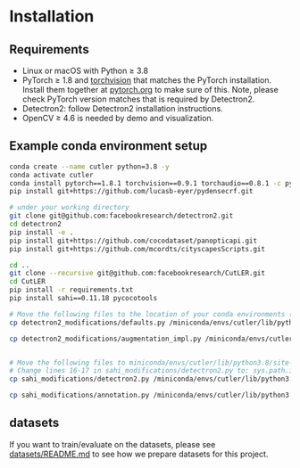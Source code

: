 
# Installation

## Requirements
- Linux or macOS with Python ≥ 3.8
- PyTorch ≥ 1.8 and [torchvision](https://github.com/pytorch/vision/) that matches the PyTorch installation.
  Install them together at [pytorch.org](https://pytorch.org) to make sure of this. 
  Note, please check PyTorch version matches that is required by Detectron2.
- Detectron2: follow Detectron2 installation instructions.
- OpenCV ≥ 4.6 is needed by demo and visualization.

## Example conda environment setup

```bash
conda create --name cutler python=3.8 -y
conda activate cutler
conda install pytorch==1.8.1 torchvision==0.9.1 torchaudio==0.8.1 -c pytorch
pip install git+https://github.com/lucasb-eyer/pydensecrf.git

# under your working directory
git clone git@github.com:facebookresearch/detectron2.git
cd detectron2
pip install -e .
pip install git+https://github.com/cocodataset/panopticapi.git
pip install git+https://github.com/mcordts/cityscapesScripts.git

cd ..
git clone --recursive git@github.com:facebookresearch/CutLER.git
cd CutLER
pip install -r requirements.txt
pip install sahi==0.11.18 pycocotools

# Move the following files to the location of your conda environments (.e.g, miniconda/envs/cutler/lib/python3.8/site-packages/detectron2/)
cp detectron2_modifications/defaults.py /miniconda/envs/cutler/lib/python3.8/site-packages/detectron2/engine/defaults.py

cp detectron2_modifications/augmentation_impl.py /miniconda/envs/cutler/lib/python3.8/site-packages/detectron2/data/transforms/augmentation_impl.py


# Move the following files to miniconda/envs/cutler/lib/python3.8/site-packages/sahi/:
# Change lines 16-17 in sahi_modifications/detectron2.py to: sys.path.insert(0, "<absolute path to CutLER>"); sys.path.insert(0, "<absolute path to CutLER/cutler>")
cp sahi_modifications/detectron2.py /miniconda/envs/cutler/lib/python3.8/site-packages/sahi/models/detectron2.py

cp sahi_modifications/annotation.py /miniconda/envs/cutler/lib/python3.8/site-packages/sahi/annotation.py
```

## datasets
If you want to train/evaluate on the datasets, please see [datasets/README.md](datasets/README.md) to see how we prepare datasets for this project.